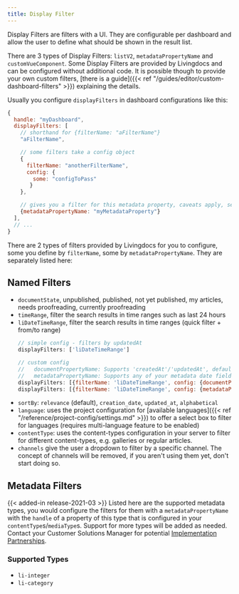```yaml
---
title: Display Filter
---
```


Display Filters are filters with a UI. They are configurable per dashboard and allow the user to define what should be shown in the result list.

There are 3 types of Display Filters: `listV2`, `metadataPropertyName` and `customVueComponent`.
Some Display Filters are provided by Livingdocs and can be configured without additional code. It is possible though to provide your own custom filters, [there is a guide]({{< ref "/guides/editor/custom-dashboard-filters" >}}) explaining the details.

Usually you configure `displayFilters` in dashboard configurations like this:

```js
{
  handle: "myDashboard",
  displayFilters: [
    // shorthand for {filterName: "aFilterName"}
    "aFilterName",

    // some filters take a config object
    {
      filterName: "anotherFilterName",
      config: {
        some: "configToPass"
       }
    },

    // gives you a filter for this metadata property, caveats apply, see below, added in release-2023-03
    {metadataPropertyName: "myMetadataProperty"}
  ],
  // ...
}

```

There are 2 types of filters provided by Livingdocs for you to configure, some you define by `filterName`, some by `metadataPropertyName`.
They are separately listed here:

## Named Filters
- `documentState`, unpublished, published, not yet published, my articles, needs proofreading, currently proofreading
- `timeRange`, filter the search results in time ranges such as last 24 hours
- `liDateTimeRange`, filter the search results in time ranges (quick filter + from/to range)
  ```js
  // simple config - filters by updatedAt
  displayFilters: ['liDateTimeRange']

  // custom config
  //   documentPropertyName: Supports 'createdAt'/'updatedAt', defaults to updatedAt
  //   metadataPropertyName: Supports any of your metadata date fields
  displayFilters: [{filterName: 'liDateTimeRange', config: {documentPropertyName: 'createdAt'}}]
  displayFilters: [{filterName: 'liDateTimeRange', config: {metadataPropertyName: 'publicationDate'}}]
  ```
- `sortBy`: `relevance` (default), `creation_date`, `updated_at`, `alphabetical`
- `language`: uses the project configuration for [available languages]({{< ref "/reference/project-config/settings.md" >}}) to offer a select box to filter for languages (requires multi-language feature to be enabled)
- `contentType`: uses the content-types configuration in your server to filter for different content-types, e.g. galleries or regular articles.
- `channels` give the user a dropdown to filter by a specific channel. The concept of channels will be removed, if you aren't using them yet, don't start doing so.
## Metadata Filters
{{< added-in release-2021-03 >}}
Listed here are the supported metadata types, you would configure the filters for them with a `metadataPropertyName` with the `handle` of a property of this type that is configured in your `contentType`s/`mediaType`s.
Support for more types will be added as needed. Contact your Customer Solutions Manager for potential [Implementation Partnerships](https://livingdocs.io/en/livingdocs-2022-2023-roadmap).
### Supported Types
- `li-integer`
- `li-category`
